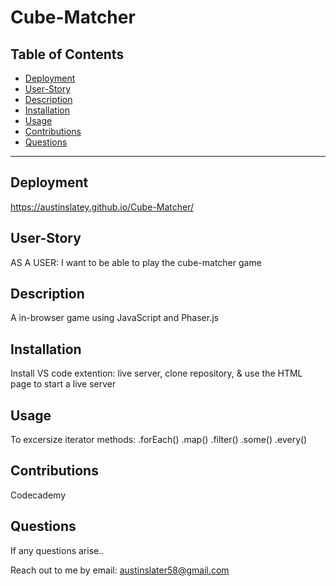# Cube-Matcher


  ## Table of Contents

  * [Deployment](#deployment)
  * [User-Story](#user-story)
  * [Description](#description)
  * [Installation](#installation)
  * [Usage](#usage)
  * [Contributions](#contributions)
  * [Questions](#questions)

 
  


  ---

  ## Deployment
  https://austinslatey.github.io/Cube-Matcher/

  ## User-Story
  AS A USER: I want to be able to play the cube-matcher game

  ## Description
  A in-browser game using JavaScript and Phaser.js

  ## Installation
  Install VS code extention: live server, clone repository, & use the HTML page to start a live server

  ## Usage
  To excersize iterator methods: .forEach() .map() .filter() .some() .every()

  ## Contributions
  Codecademy

  ## Questions

  If any questions arise..

  Reach out to me by email: austinslater58@gmail.com
  
